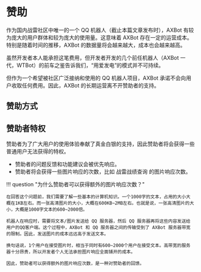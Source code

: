 # 赞助

作为国内战雷社区中唯一的一个 QQ 机器人（截止本篇文章发布时），AXBot 有较为庞大的用户群体和较为庞大的使用量。这意味着 AXBot 存在一定的运营成本。特别是随着时间的推移，AXBot 的数据量将会越来越大，成本也会越来越高。

虽然开发者本人能承担这笔费用，但开发者开发的几个前任机器人（AXBot 一代，WTBot）的前车之鉴告诉我们，“用爱发电”的模式并不可持续。

但作为一个希望被社区广泛接纳和使用的 QQ 机器人项目，AXBot 承诺不会向用户收取任何费用。因此，AXBot 的长期运营离不开赞助者的支持。

## 赞助方式



## 赞助者特权

赞助者为了广大用户的使用体验奉献了真金白银的支持，因此赞助者将会获得一些普通用户无法获得的特权。

- 赞助者的问题反馈和功能建议会被优先响应。
- 赞助者将会获得一些图片响应的次数，比如 战雷战绩查询 的图片响应次数。

!!! question "为什么赞助者可以获得额外的图片响应次数？"

    在回答这个问题前，我们需要了解一些基本的计算机知识。一个1000字的文本，占用的大小大概在1KB左右。而一张高清图片的大小，大概在600KB~2MB左右。也就是说，一张高清图片的大小，大概是1000字文本的600~2000倍。

    机器人在响应时，需要将文本/图片发送给 QQ 服务器，然后 QQ 服务器再将这些内容发送给用户的QQ客户端。这个过程中，AXBot 和 QQ 服务器之间的传输受到了 AXBot 服务器带宽的限制。因此，发送图片的成本远远高于发送文本。

    换句话说，1个用户在接受图片时，相当于同时有600~2000个用户在接受文本。高带宽的服务器十分昂贵，所以开发者个人无法承担图片响应全面铺开的成本。

    因此，赞助者可以获得额外的图片响应次数，是一种对赞助者的回馈。
